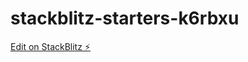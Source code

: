 # stackblitz-starters-k6rbxu

[Edit on StackBlitz ⚡️](https://stackblitz.com/edit/stackblitz-starters-k6rbxu)